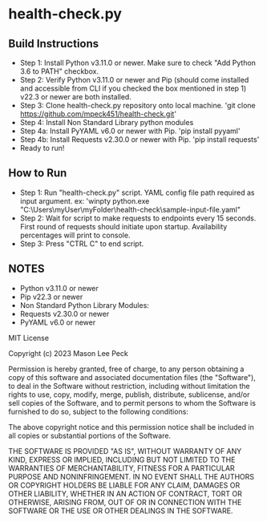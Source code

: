# health-check.py

## Build Instructions
- Step 1: Install Python v3.11.0 or newer. Make sure to check "Add Python 3.6 to PATH" checkbox.
- Step 2: Verify Python v3.11.0 or newer and Pip (should come installed and accessible from CLI if you checked the box mentioned in step 1) v22.3 or newer are both installed.
- Step 3: Clone health-check.py repository onto local machine. 'git clone https://github.com/mpeck451/health-check.git'
- Step 4: Install Non Standard Library python modules
 - Step 4a: Install PyYAML v6.0 or newer with Pip. 'pip install pyyaml'
 - Step 4b: Install Requests v2.30.0 or newer with Pip. 'pip install requests'
- Ready to run!

## How to Run
- Step 1: Run "health-check.py" script. YAML config file path required as input argument. ex: 'winpty python.exe "C:\Users\myUser\myFolder\health-check\sample-input-file.yaml"
- Step 2: Wait for script to make requests to endpoints every 15 seconds. First round of requests should initiate upon startup. Availability percentages will print to console.
- Step 3: Press "CTRL C" to end script.

## NOTES
- Python v3.11.0 or newer
- Pip v22.3 or newer
- Non Standard Python Library Modules:
 - Requests v2.30.0 or newer
 - PyYAML v6.0 or newer

MIT License

Copyright (c) 2023 Mason Lee Peck

Permission is hereby granted, free of charge, to any person obtaining a copy
of this software and associated documentation files (the "Software"), to deal
in the Software without restriction, including without limitation the rights
to use, copy, modify, merge, publish, distribute, sublicense, and/or sell
copies of the Software, and to permit persons to whom the Software is
furnished to do so, subject to the following conditions:

The above copyright notice and this permission notice shall be included in all
copies or substantial portions of the Software.

THE SOFTWARE IS PROVIDED "AS IS", WITHOUT WARRANTY OF ANY KIND, EXPRESS OR
IMPLIED, INCLUDING BUT NOT LIMITED TO THE WARRANTIES OF MERCHANTABILITY,
FITNESS FOR A PARTICULAR PURPOSE AND NONINFRINGEMENT. IN NO EVENT SHALL THE
AUTHORS OR COPYRIGHT HOLDERS BE LIABLE FOR ANY CLAIM, DAMAGES OR OTHER
LIABILITY, WHETHER IN AN ACTION OF CONTRACT, TORT OR OTHERWISE, ARISING FROM,
OUT OF OR IN CONNECTION WITH THE SOFTWARE OR THE USE OR OTHER DEALINGS IN THE
SOFTWARE.